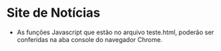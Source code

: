 # Site de Notícias

- As funções Javascript que estão no arquivo teste.html, poderão ser conferidas na aba console do navegador Chrome.

